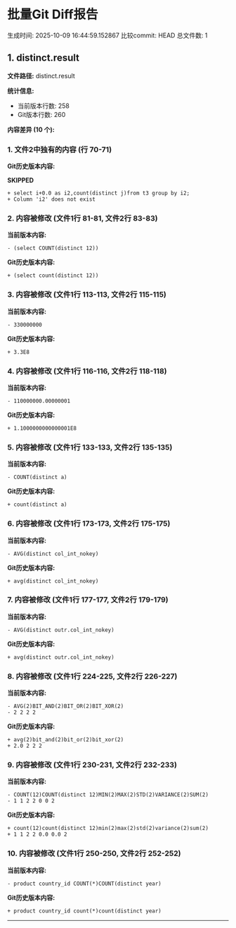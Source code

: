 # 批量Git Diff报告

生成时间: 2025-10-09 16:44:59.152867
比较commit: HEAD
总文件数: 1

## 1. distinct.result

**文件路径:** distinct.result

**统计信息:**
- 当前版本行数: 258
- Git版本行数: 260

**内容差异 (10 个):**

### 1. 文件2中独有的内容 (行 70-71)


**Git历史版本内容:**

**SKIPPED**
```
+ select i+0.0 as i2,count(distinct j)from t3 group by i2;
+ Column 'i2' does not exist
```

### 2. 内容被修改 (文件1行 81-81, 文件2行 83-83)

**当前版本内容:**
```
- (select COUNT(distinct 12))
```

**Git历史版本内容:**
```
+ (select count(distinct 12))
```

### 3. 内容被修改 (文件1行 113-113, 文件2行 115-115)

**当前版本内容:**
```
- 330000000
```

**Git历史版本内容:**
```
+ 3.3E8
```

### 4. 内容被修改 (文件1行 116-116, 文件2行 118-118)

**当前版本内容:**
```
- 110000000.00000001
```

**Git历史版本内容:**
```
+ 1.1000000000000001E8
```

### 5. 内容被修改 (文件1行 133-133, 文件2行 135-135)

**当前版本内容:**
```
- COUNT(distinct a)
```

**Git历史版本内容:**
```
+ count(distinct a)
```

### 6. 内容被修改 (文件1行 173-173, 文件2行 175-175)

**当前版本内容:**
```
- AVG(distinct col_int_nokey)
```

**Git历史版本内容:**
```
+ avg(distinct col_int_nokey)
```

### 7. 内容被修改 (文件1行 177-177, 文件2行 179-179)

**当前版本内容:**
```
- AVG(distinct outr.col_int_nokey)
```

**Git历史版本内容:**
```
+ avg(distinct outr.col_int_nokey)
```

### 8. 内容被修改 (文件1行 224-225, 文件2行 226-227)

**当前版本内容:**
```
- AVG(2)BIT_AND(2)BIT_OR(2)BIT_XOR(2)
- 2 2 2 2
```

**Git历史版本内容:**
```
+ avg(2)bit_and(2)bit_or(2)bit_xor(2)
+ 2.0 2 2 2
```

### 9. 内容被修改 (文件1行 230-231, 文件2行 232-233)

**当前版本内容:**
```
- COUNT(12)COUNT(distinct 12)MIN(2)MAX(2)STD(2)VARIANCE(2)SUM(2)
- 1 1 2 2 0 0 2
```

**Git历史版本内容:**
```
+ count(12)count(distinct 12)min(2)max(2)std(2)variance(2)sum(2)
+ 1 1 2 2 0.0 0.0 2
```

### 10. 内容被修改 (文件1行 250-250, 文件2行 252-252)

**当前版本内容:**
```
- product country_id COUNT(*)COUNT(distinct year)
```

**Git历史版本内容:**
```
+ product country_id count(*)count(distinct year)
```

---

